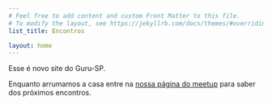 ```yaml
---
# Feel free to add content and custom Front Matter to this file.
# To modify the layout, see https://jekyllrb.com/docs/themes/#overriding-theme-defaults
list_title: Encontros

layout: home
---
```


Esse é novo site do Guru-SP.

Enquanto arrumamos a casa entre na [nossa página do meetup][meetup] para saber dos próximos encontros.

[meetup]: https://www.meetup.com/pt-BR/Guru-SP-Grupo-de-Usuarios-Ruby-de-Sao-Paulo/

